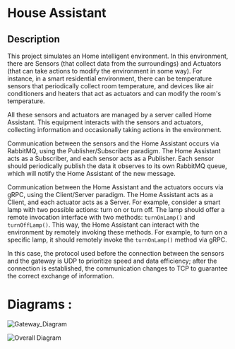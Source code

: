 # House Assistant

## Description


This project simulates an Home intelligent environment. In this environment, there are Sensors (that collect data from the surroundings) and Actuators (that can take actions to modify the environment in some way). For instance, in a smart residential environment, there can be temperature sensors that periodically collect room temperature, and devices like air conditioners and heaters that act as actuators and can modify the room's temperature.

All these sensors and actuators are managed by a server called Home Assistant. This equipment interacts with the sensors and actuators, collecting information and occasionally taking actions in the environment.

Communication between the sensors and the Home Assistant occurs via RabbitMQ, using the Publisher/Subscriber paradigm. The Home Assistant acts as a Subscriber, and each sensor acts as a Publisher. Each sensor should periodically publish the data it observes to its own RabbitMQ queue, which will notify the Home Assistant of the new message.

Communication between the Home Assistant and the actuators occurs via gRPC, using the Client/Server paradigm. The Home Assistant acts as a Client, and each actuator acts as a Server. For example, consider a smart lamp with two possible actions: turn on or turn off. The lamp should offer a remote invocation interface with two methods: `turnOnLamp()` and `turnOffLamp()`. This way, the Home Assistant can interact with the environment by remotely invoking these methods. For example, to turn on a specific lamp, it should remotely invoke the `turnOnLamp()` method via gRPC.

In this case, the protocol used before the connection between the sensors and the gateway is UDP to prioritize speed and data efficiency; after the connection is established, the communication changes to TCP to guarantee the correct exchange of information.

# Diagrams :

![Gateway_Diagram](https://user-images.githubusercontent.com/52925699/154584296-e4fc2cb6-5779-4d0e-9575-42f00a636f8e.png)

![Overall Diagram](https://github.com/Lucasvitoriano25/Gateway-TCP-UDP/assets/52925699/01c16b44-ab3c-4b30-adf7-39204c6785b9)




